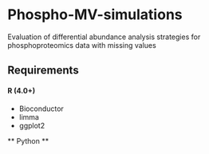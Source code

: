 # Phospho-MV-simulations
Evaluation of differential abundance analysis strategies for phosphoproteomics data with missing values

## Requirements
#### R (4.0+)
* Bioconductor
* limma
* ggplot2

** Python **
